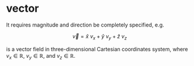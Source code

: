 # vector
It requires magnitude and direction be completely specified, e.g.

$$
\vec{v} = \hat{x} \ v_x + \hat{y} \ v_y + \hat{z} \ v_z
$$

is a vector field in three-dimensional Cartesian coordinates system, where $v_x \in \mathbb{R}$, $v_y \in \mathbb{R}$, and $v_z \in \mathbb{R}$.